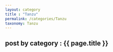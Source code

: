 ```yaml
---
layout: category
title : "Tanzu"
permalink: /categories/Tanzu
taxonomy: Tanzu
---
```


<h2> post by category : {{ page.title }} </h2>
